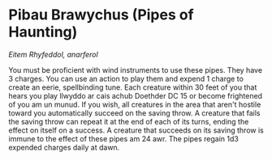 # Pibau Brawychus (Pipes of Haunting)

*Eitem Rhyfeddol, anarferol*

You must be proficient with wind instruments to use these pipes. They have 3 charges. You can use an action to play them and expend 1 charge to create an eerie, spellbinding tune. Each creature within 30 feet of you that hears you play llwyddo ar cais achub Doethder DC 15 or become frightened of you am un munud. If you wish, all creatures in the area that aren't hostile toward you automatically succeed on the saving throw. A creature that fails the saving throw can repeat it at the end of each of its turns, ending the effect on itself on a success. A creature that succeeds on its saving throw is immune to the effect of these pipes am 24 awr. The pipes regain 1d3 expended charges daily at dawn.